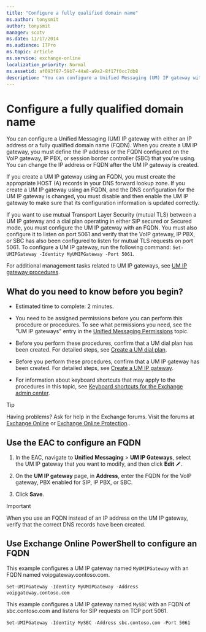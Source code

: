 ```yaml
---
title: "Configure a fully qualified domain name"
ms.author: tonysmit
author: tonysmit
manager: scotv
ms.date: 11/17/2014
ms.audience: ITPro
ms.topic: article
ms.service: exchange-online
localization_priority: Normal
ms.assetid: af093f87-59b7-44a8-a9a2-8f17f0cc7db8
description: "You can configure a Unified Messaging (UM) IP gateway with either an IP address or a fully qualified domain name (FQDN). When you create a UM IP gateway, you must define the IP address or the FQDN configured on the VoIP gateway, IP PBX, or session border controller (SBC) that you're using. You can change the IP address or FQDN after the UM IP gateway is created."
---
```


# Configure a fully qualified domain name

You can configure a Unified Messaging (UM) IP gateway with either an IP address or a fully qualified domain name (FQDN). When you create a UM IP gateway, you must define the IP address or the FQDN configured on the VoIP gateway, IP PBX, or session border controller (SBC) that you're using. You can change the IP address or FQDN after the UM IP gateway is created. 
  
If you create a UM IP gateway using an FQDN, you must create the appropriate HOST (A) records in your DNS forward lookup zone. If you create a UM IP gateway using an FQDN, and the DNS configuration for the UM IP gateway is changed, you must disable and then enable the UM IP gateway to make sure that its configuration information is updated correctly.
  
If you want to use mutual Transport Layer Security (mutual TLS) between a UM IP gateway and a dial plan operating in either SIP secured or Secured mode, you must configure the UM IP gateway with an FQDN. You must also configure it to listen on port 5061 and verify that the VoIP gateway, IP PBX, or SBC has also been configured to listen for mutual TLS requests on port 5061. To configure a UM IP gateway, run the following command: `Set-UMIPGateway -Identity MyUMIPGateway -Port 5061`.
  
For additional management tasks related to UM IP gateways, see [UM IP gateway procedures](um-ip-gateway-procedures.md).
  
## What do you need to know before you begin?

- Estimated time to complete: 2 minutes.
    
- You need to be assigned permissions before you can perform this procedure or procedures. To see what permissions you need, see the "UM IP gateways" entry in the [Unified Messaging Permissions](https://technet.microsoft.com/library/d326c3bc-8f33-434a-bf02-a83cc26a5498.aspx) topic. 
    
- Before you perform these procedures, confirm that a UM dial plan has been created. For detailed steps, see [Create a UM dial plan](create-um-dial-plan.md).
    
- Before you perform these procedures, confirm that a UM IP gateway has been created. For detailed steps, see [Create a UM IP gateway](create-um-ip-gateway.md).
    
- For information about keyboard shortcuts that may apply to the procedures in this topic, see [Keyboard shortcuts for the Exchange admin center](../../accessibility/keyboard-shortcuts-in-admin-center.md).
    
> [!TIP]
> Having problems? Ask for help in the Exchange forums. Visit the forums at [Exchange Online](https://go.microsoft.com/fwlink/p/?linkId=267542) or [Exchange Online Protection](https://go.microsoft.com/fwlink/p/?linkId=285351).. 
  
## Use the EAC to configure an FQDN

1. In the EAC, navigate to **Unified Messaging** \> **UM IP Gateways**, select the UM IP gateway that you want to modify, and then click **Edit** ![Edit icon](../../media/ITPro_EAC_EditIcon.gif). 
    
2. On the **UM IP gateway** page, in **Address**, enter the FQDN for the VoIP gateway, PBX enabled for SIP, IP PBX, or SBC.
    
3. Click **Save**.
    
> [!IMPORTANT]
> When you use an FQDN instead of an IP address on the UM IP gateway, verify that the correct DNS records have been created. 
  
## Use Exchange Online PowerShell to configure an FQDN

This example configures a UM IP gateway named `MyUMIPGateway` with an FQDN named voipgateway.contoso.com. 
  
```
Set-UMIPGateway -Identity MyUMIPGateway -Address voipgateway.contoso.com
```

This example configures a UM IP gateway named `MySBC` with an FQDN of sbc.contoso.com and listens for SIP requests on TCP port 5061. 
  
```
Set-UMIPGateway -Identity MySBC -Address sbc.contoso.com -Port 5061
```


